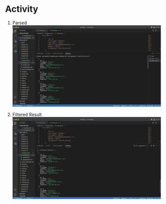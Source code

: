 # Activity

1. Parsed
![image info](assets/Activity%20(1).png)

2. Filtered Result
![image info](assets/Activity%20(2).png)